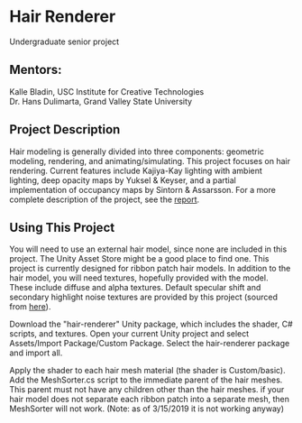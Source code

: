 # Hair Renderer
Undergraduate senior project

## Mentors:
Kalle Bladin, USC Institute for Creative Technologies  
Dr. Hans Dulimarta, Grand Valley State University

## Project Description  
Hair modeling is generally divided into three components: geometric modeling, rendering, and animating/simulating.  This project focuses on hair rendering.  Current features include Kajiya-Kay lighting with ambient lighting, deep opacity maps by Yuksel & Keyser, and a partial implementation of occupancy maps by Sintorn & Assarsson.  For a more complete description of the project, see the [report](https://github.com/ReubenWattenhofer/hair-renderer/blob/master/Report.docx).

## Using This Project  
You will need to use an external hair model, since none are included in this project.  The Unity Asset Store might be a good place to find one.  This project is currently designed for ribbon patch hair models.  In addition to the hair model, you will need textures, hopefully provided with the model.  These include diffuse and alpha textures.  Default specular shift and secondary highlight noise textures are provided by this project (sourced from [here](http://web.engr.oregonstate.edu/~mjb/cs519/Projects/Papers/HairRendering.pdf "SIGGRAPH slides")).

Download the "hair-renderer" Unity package, which includes the shader, C# scripts, and textures.  Open your current Unity project and select Assets/Import Package/Custom Package.  Select the hair-renderer package and import all.

Apply the shader to each hair mesh material (the shader is Custom/basic).  Add the MeshSorter.cs script to the immediate parent of the hair meshes.  This parent must not have any children other than the hair meshes.  if your hair model does not separate each ribbon patch into a separate mesh, then MeshSorter will not work.  (Note: as of 3/15/2019 it is not working anyway)
